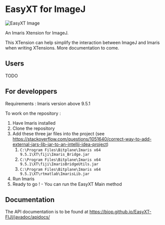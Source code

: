 # EasyXT for ImageJ

![EasyXT Image](https://raw.githubusercontent.com/lacan/EasyXT/master/EasyXT-Logo.jpg)

An Imaris Xtension for ImageJ. 

This XTension can help simplify the interaction between ImageJ and Imaris when writing XTensions. More documentation to come.

## Users

TODO

## For developpers

Requirements : Imaris version above 9.5.1 

To work on the repository : 
1. Have Imaris installed 
2. Clone the repository
3. Add these three jar files into the project (see https://stackoverflow.com/questions/1051640/correct-way-to-add-external-jars-lib-jar-to-an-intellij-idea-project)
    1. `C:\Program Files\Bitplane\Imaris x64 9.5.1\XT\fiji\Imaris_Bridge.jar` 
    2. `C:\Program Files\Bitplane\Imaris x64 9.5.1\XT\fiji\ImarisBridgeUtils.jar` 
    3. `C:\Program Files\Bitplane\Imaris x64 9.5.1\XT\rtmatlab\ImarisLib.jar`
4. Run Imaris
5. Ready to go ! - You can run the EasyXT Main method

## Documentation
The API documentation is to be found at
https://biop.github.io/EasyXT-FIJI/javadoc/apidocs/